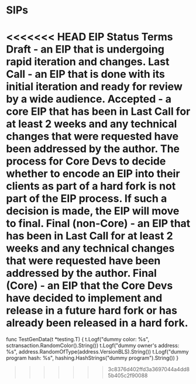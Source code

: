
# SIPs
<<<<<<< HEAD
EIP Status Terms
Draft - an EIP that is undergoing rapid iteration and changes.
Last Call - an EIP that is done with its initial iteration and ready for review by a wide audience.
Accepted - a core EIP that has been in Last Call for at least 2 weeks and any technical changes that were requested have been addressed by the author. The process for Core Devs to decide whether to encode an EIP into their clients as part of a hard fork is not part of the EIP process. If such a decision is made, the EIP will move to final.
Final (non-Core) - an EIP that has been in Last Call for at least 2 weeks and any technical changes that were requested have been addressed by the author.
Final (Core) - an EIP that the Core Devs have decided to implement and release in a future hard fork or has already been released in a hard fork.
=======
func TestGenData(t *testing.T) {
	t.Logf("dummy color: %s", sctransaction.RandomColor().String())
	t.Logf("dummy owner's address: %s", address.RandomOfType(address.VersionBLS).String())
	t.Logf("dummy program hash: %s", hashing.HashStrings("dummy program").String())
}
>>>>>>> 3c8376d402ffd3a3697044a4dd85b405c2f90088
